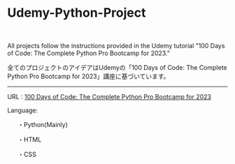<h1>Udemy-Python-Project</h1> 

<br>

All projects follow the instructions provided in the Udemy tutorial "100 Days of Code: The Complete Python Pro Bootcamp for 2023."

全てのプロジェクトのアイデアはUdemyの「100 Days of Code: The Complete Python Pro Bootcamp for 2023」講座に基づいています。

<hr>

URL : <a href="https://www.udemy.com/course/100-days-of-code/">100 Days of Code: The Complete Python Pro Bootcamp for 2023</a>

Language:
<ul>・Python(Mainly)</ul>
<ul>・HTML</ul>
<ul>・CSS</ul>





